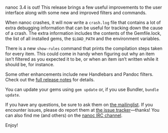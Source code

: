 nanoc 3.4 is out! This release brings a few useful improvements to the user interface along with some new and improved filters and commands.

When nanoc crashes, it will now write a `crash.log` file that contains a lot of extra debugging information that can be useful for tracking down the cause of a crash. The extra information includes the contents of the Gemfile.lock, the list of all installed gems, the `$LOAD_PATH` and the environment variables.

There is a new `show-rules` command that prints the compilation steps taken for every item. This could come in handy when figuring out why an item isn’t filtered as you expected it to be, or when an item isn’t written while it should be, for instance.

Some other enhancements include new Handlebars and Pandoc filters. Check out the [full release notes](/release-notes/) for details.

You can update your gems using `gem update` or, if you use Bundler, `bundle update`. 

If you have any questions, be sure to ask them on [the mailinglist](http://groups.google.com/group/nanoc/). If you encounter issues, please do report them at [the issue tracker](https://github.com/nanoc-ssg/nanoc/issues)—thanks! You can also find me (and others) on the [nanoc IRC channel](irc://chat.freenode.net/#nanoc).

Enjoy!
